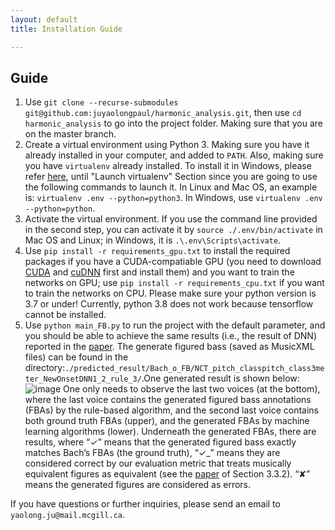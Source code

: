 ```yaml
---
layout: default
title: Installation Guide

---
```


## Guide

1. Use `git clone --recurse-submodules git@github.com:juyaolongpaul/harmonic_analysis.git`, then use `cd harmonic_analysis` to go into the project folder. Making sure that you are on the master branch.
2. Create a virtual environment using Python 3. Making sure you have it already installed in your computer, and added to `PATH`. Also, making sure you have `virtualenv` already installed. To install it in Windows, please refer [here](https://programwithus.com/learn-to-code/Pip-and-virtualenv-on-Windows/), until "Launch virtualenv" Section since you are going to use the following commands to launch it. In Linux and Mac OS, an example is: `virtualenv .env --python=python3`. In Windows, use `virtualenv .env --python=python`.
3. Activate the virtual environment. If you use the command line provided in the second step, you can activate it by `source ./.env/bin/activate` in Mac OS and Linux; in Windows, it is `.\.env\Scripts\activate`.
4. Use `pip install -r requirements_gpu.txt` to install the required packages if you have a CUDA-compatiable GPU (you need to download [CUDA](https://developer.nvidia.com/cuda-90-download-archive) and [cuDNN]( https://developer.nvidia.com/cudnn) first and install them) and you want to train the networks on GPU; use `pip install -r requirements_cpu.txt` if you want to train the networks on CPU. Please make sure your python version is 3.7 or under! Currently, python 3.8 does not work because tensorflow cannot be installed.
5. Use `python main_FB.py` to run the project with the default parameter, and you should be able to achieve the same results (i.e., the result of DNN) reported in the [paper](). The generate figured bass (saved as MusicXML files) can be found in the directory:`./predicted_result/Bach_o_FB/NCT_pitch_classpitch_class3meter_NewOnsetDNN1_2_rule_3/`.One generated result is shown below: ![image](https://user-images.githubusercontent.com/9313094/89348526-b5a40180-d67a-11ea-9e16-bf137b4d2f45.png) One only needs to observe the last two voices (at the bottom), where the last voice contains the generated figured bass annotations (FBAs) by the rule-based algorithm, and the second last voice contains both ground truth FBAs (upper), and the generated FBAs by machine learning algorithms (lower). Underneath the generated FBAs, there are results, where “✓” means that the generated figured bass exactly matches Bach’s FBAs (the ground truth), “✓_” means they are considered correct by our evaluation metric that treats musically equivalent figures as equivalent (see the [paper]() of Section 3.3.2). “✘” means the generated figures are considered as errors. 

If you have questions or further inquiries, please send an email to `yaolong.ju@mail.mcgill.ca`. 

 
